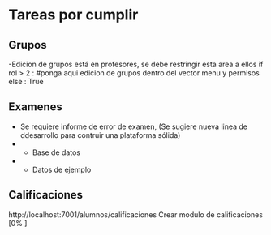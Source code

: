# Tareas por cumplir

## Grupos
-Edicion de grupos está en profesores, se debe restringir esta area a ellos 
if rol > 2 :
 #ponga aqui edicion de grupos dentro del vector  menu y permisos
else :
 True

## Examenes 
- Se requiere informe de error de examen, (Se sugiere nueva linea de ddesarrollo para contruir una plataforma sólida)
- - Base de datos 
- - Datos de ejemplo

## Calificaciones
http://localhost:7001/alumnos/calificaciones
Crear modulo de calificaciones
[0%                 ]

##
